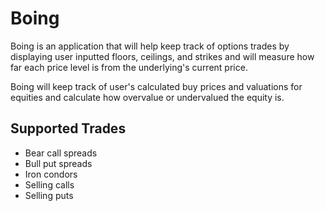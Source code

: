 # Boing

Boing is an application that will help keep track of options trades by 
displaying user inputted floors, ceilings, and strikes and will measure how far each price level is from the underlying's current price. 

Boing will keep track of user's calculated buy prices and valuations for equities and calculate how overvalue or undervalued the equity is. 

## Supported Trades
- Bear call spreads
- Bull put spreads
- Iron condors
- Selling calls
- Selling puts
